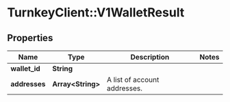 # TurnkeyClient::V1WalletResult

## Properties
Name | Type | Description | Notes
------------ | ------------- | ------------- | -------------
**wallet_id** | **String** |  | 
**addresses** | **Array&lt;String&gt;** | A list of account addresses. | 


